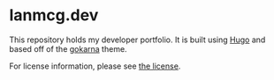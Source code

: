 # Ianmcg.dev

This repository holds my developer portfolio. It is built using [Hugo](https://gohugo.io/) and based off of the
[gokarna](https://github.com/gokarna-theme/gokarna-hugo) theme.

For license information, please see [the license](LICENSE).
